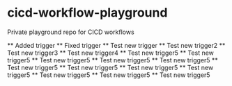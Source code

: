 # cicd-workflow-playground
Private playground repo for CICD workflows

** Added trigger
** Fixed trigger
** Test new trigger
** Test new trigger2
** Test new trigger3
** Test new trigger4
** Test new trigger5
** Test new trigger5
** Test new trigger5
** Test new trigger5
** Test new trigger5
** Test new trigger5
** Test new trigger5
** Test new trigger5
** Test new trigger5
** Test new trigger5
** Test new trigger5
** Test new trigger5